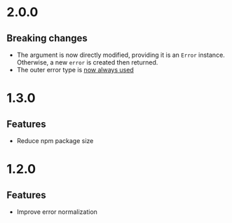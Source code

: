 # 2.0.0

## Breaking changes

- The argument is now directly modified, providing it is an `Error` instance.
  Otherwise, a new `error` is created then returned.
- The outer error type is [now always used](README.md#error-type)

# 1.3.0

## Features

- Reduce npm package size

# 1.2.0

## Features

- Improve error normalization
